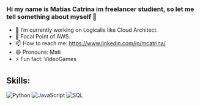 ### Hi my name is Matias Catrina im freelancer studient, so let me tell something about myself 👋

- 🔭 I’m currently working on Logicalis like Cloud Architect. 
- 🌱 Focal Point of AWS.
- 📫 How to reach me: https://www.linkedin.com/in/mcatrina/
- 😄 Pronouns: Mati
- ⚡ Fun fact: VideoGames

## Skills:
![Python](https://img.shields.io/badge/Python-red?style=for-the-badge)
![JavaScript](https://img.shields.io/badge/JavaScript-black?style=for-the-badge)
![SQL](https://img.shields.io/badge/Sql-blue?style=for-the-badge)

